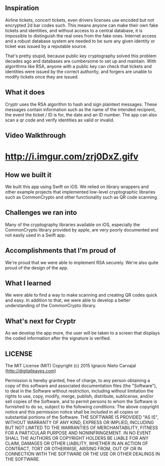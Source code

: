 ## Inspiration

Airline tickets, concert tickets, even drivers licenses use encoded but not encrypted 2d bar codes such. This means anyone can make their own fake tickets and identities, and without access to a central database, it is impossible to distinguish the real ones from the fake ones. Internet access and a robust database system are needed to be sure any given identity or ticket was issued by a reputable source. 

That's pretty stupid, because public key cryptography solved this problem decades ago and databases are cumbersome to set up and maintain. With algorithms like RSA, anyone with a public key can check that tickets and identities were issued by the correct authority, and forgers are unable to modify tickets once they are issued. 

## What it does

Cryptr uses the RSA algorithm to hash and sign plaintext messages. These messages contain information such as the name of the intended recipient, the event the ticket / ID is for, the date and an ID number. The app can also scan a qr code and verify identities as valid or invalid.

## Video Walkthrough

# http://i.imgur.com/zrj0DxZ.gifv

## How we built it

We built this app using Swift on iOS. We relied on library wrappers and other example projects that implemented low-level cryptographic libraries such as CommonCrypto and other functionality such as QR code scanning. 

## Challenges we ran into

Many of the cryptography libraries available on iOS, especially the CommonCrypto library provided by apple, are very poorly documented and not easily used in a Swift app. 

## Accomplishments that I'm proud of

We're proud that we were able to implement RSA securely. We're also quite proud of the design of the app.

## What I learned

We were able to find a way to make scanning and creating QR codes quick and easy. In addition to that, we were able to develop a better understanding of the CommonCrypto library.

## What's next for Cryptr

As we develop the app more, the user will be taken to a screen that displays the coded information after the signature is verified.

## LICENSE

The MIT License (MIT)
Copyright (c) 2015 Ignacio Nieto Carvajal (http://digitalleaves.com)

Permission is hereby granted, free of charge, to any person obtaining a copy of this software and associated documentation files (the "Software"), to deal in the Software without restriction, including without limitation the rights to use, copy, modify, merge, publish, distribute, sublicense, and/or sell copies of the Software, and to permit persons to whom the Software is furnished to do so, subject to the following conditions:
The above copyright notice and this permission notice shall be included in all copies or substantial portions of the Software.
THE SOFTWARE IS PROVIDED "AS IS", WITHOUT WARRANTY OF ANY KIND, EXPRESS OR IMPLIED, INCLUDING BUT NOT LIMITED TO THE WARRANTIES OF MERCHANTABILITY, FITNESS FOR A PARTICULAR PURPOSE AND NONINFRINGEMENT. IN NO EVENT SHALL THE AUTHORS OR COPYRIGHT HOLDERS BE LIABLE FOR ANY CLAIM, DAMAGES OR OTHER LIABILITY, WHETHER IN AN ACTION OF CONTRACT, TORT OR OTHERWISE, ARISING FROM, OUT OF OR IN CONNECTION WITH THE SOFTWARE OR THE USE OR OTHER DEALINGS IN THE SOFTWARE.
